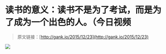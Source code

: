 # 读书的意义：读书不是为了考试，而是为了成为一个出色的人。（今日视频

> 原文链接：[http://gank.io/2015/12/23](http://gank.io/2015/12/23)

![](http://ww1.sinaimg.cn/large/7a8aed7bjw1ez9bkpuvipj20dw0kutb9.jpg)

